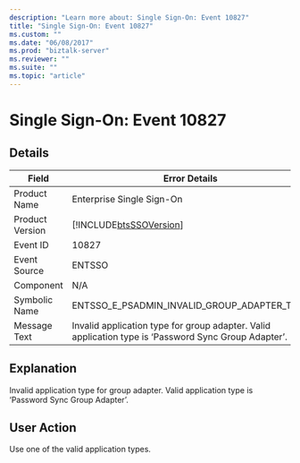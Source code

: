 ```yaml
---
description: "Learn more about: Single Sign-On: Event 10827"
title: "Single Sign-On: Event 10827"
ms.custom: ""
ms.date: "06/08/2017"
ms.prod: "biztalk-server"
ms.reviewer: ""
ms.suite: ""
ms.topic: "article"
---
```

# Single Sign-On: Event 10827
## Details  
  
| Field | Error Details |
|-----------------|------------------------------------------------------------------------------------------------------|
|  Product Name   |                                      Enterprise Single Sign-On                                       |
| Product Version |                      [!INCLUDE[btsSSOVersion](../includes/btsssoversion-md.md)]                      |
|    Event ID     |                                                10827                                                 |
|  Event Source   |                                                ENTSSO                                                |
|    Component    |                                                 N/A                                                  |
|  Symbolic Name  |                             ENTSSO_E_PSADMIN_INVALID_GROUP_ADAPTER_TYPE                              |
|  Message Text   | Invalid application type for group adapter. Valid application type is ‘Password Sync Group Adapter’. |
  
## Explanation  
 Invalid application type for group adapter. Valid application type is ‘Password Sync Group Adapter’.  
  
## User Action  
 Use one of the valid application types.
